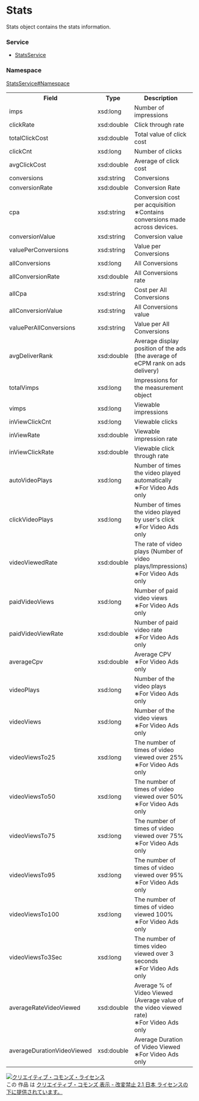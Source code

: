 # Stats
Stats object contains the stats information.

### Service
+ [StatsService](../../services/StatsService.md)

### Namespace
[StatsService#Namespace](../../services/StatsService.md#namespace)

<table>
 <tr>
  <th>Field</th>
  <th>Type</th>
  <th>Description</th>
  <th>response</th>
 </tr>
 <tr>
  <td>imps</td>
  <td>xsd:long</td>
  <td>Number of impressions</td>
  <td>yes</td>
 </tr>
 <tr>
  <td>clickRate</td>
  <td>xsd:double</td>
  <td>Click through rate</td>
  <td>yes</td>
 </tr>
 <tr>
  <td>totalClickCost</td>
  <td>xsd:double</td>
  <td>Total value of click cost</td>
  <td>yes</td>
 </tr>
 <tr>
  <td>clickCnt</td>
  <td>xsd:long</td>
  <td>Number of clicks</td>
  <td>yes</td>
 </tr>
 <tr>
  <td>avgClickCost</td>
  <td>xsd:double</td>
  <td>Average of click cost</td>
  <td>yes</td>
 </tr>
 <tr>
  <td>conversions</td>
  <td>xsd:string</td>
  <td>Conversions</td>
  <td>yes</td>
 </tr>
 <tr>
  <td>conversionRate</td>
  <td>xsd:double</td>
  <td>Conversion Rate</td>
  <td>yes</td>
 </tr>
 <tr>
  <td>cpa</td>
  <td>xsd:string</td>
  <td>Conversion cost per acquisition<br>&lowast;Contains conversions made across devices.</td>
  <td>yes</td>
 </tr>
 <tr>
  <td>conversionValue</td>
  <td>xsd:string</td>
  <td>Conversion value</td>
  <td>yes</td>
 </tr>
 <tr>
  <td>valuePerConversions</td>
  <td>xsd:string</td>
  <td>Value per Conversions</td>
  <td>yes</td>
 </tr>
 <tr>
  <td>allConversions</td>
  <td>xsd:long</td>
  <td>All Conversions</td>
  <td>yes</td>
 </tr>
 <tr>
  <td>allConversionRate</td>
  <td>xsd:double</td>
  <td>All Conversions rate</td>
  <td>yes</td>
 </tr>
 <tr>
  <td>allCpa</td>
  <td>xsd:string</td>
  <td>Cost per All Conversions</td>
  <td>yes</td>
 </tr>
 <tr>
  <td>allConversionValue</td>
  <td>xsd:string</td>
  <td>All Conversions value</td>
  <td>yes</td>
 </tr>
 <tr>
  <td>valuePerAllConversions</td>
  <td>xsd:string</td>
  <td>Value per All Conversions</td>
  <td>yes</td>
 </tr>
 <tr>
  <td>avgDeliverRank</td>
  <td>xsd:double</td>
  <td>Average display position of the ads (the average of eCPM rank on ads delivery)</td>
  <td>yes</td>
 </tr>
 <tr>
  <td>totalVimps</td>
  <td>xsd:long</td>
  <td>Impressions for the measurement object</td>
  <td>yes</td>
 </tr>
 <tr>
  <td>vimps</td>
  <td>xsd:long</td>
  <td>Viewable impressions</td>
  <td>yes</td>
 </tr>
 <tr>
  <td>inViewClickCnt</td>
  <td>xsd:long</td>
  <td>Viewable clicks</td>
  <td>yes</td>
 </tr>
 <tr>
  <td>inViewRate</td>
  <td>xsd:double</td>
  <td>Viewable impression rate</td>
  <td>yes</td>
 </tr>
 <tr>
  <td>inViewClickRate</td>
  <td>xsd:double</td>
  <td>Viewable click through rate</td>
  <td>yes</td>
 </tr>
 <tr>
  <td>autoVideoPlays</td>
  <td>xsd:long</td>
  <td>Number of times the video played automatically<br>&lowast;For Video Ads only</td>
  <td>yes</td>
 </tr>
 <tr>
  <td>clickVideoPlays</td>
  <td>xsd:long</td>
  <td>Number of times the video played by user's click<br>&lowast;For Video Ads only</td>
  <td>yes</td>
 </tr>
 <tr>
  <td>videoViewedRate</td>
  <td>xsd:double</td>
  <td>The rate of video plays (Number of video plays/Impressions)<br>&lowast;For Video Ads only</td>
  <td>yes</td>
 </tr>
 <tr>
  <td>paidVideoViews</td>
  <td>xsd:long</td>
  <td>Number of paid video views<br>&lowast;For Video Ads only</td>
  <td>yes</td>
 </tr>
 <tr>
  <td>paidVideoViewRate</td>
  <td>xsd:double</td>
  <td>Number of paid video rate<br>&lowast;For Video Ads only</td>
  <td>yes</td>
 </tr>
 <tr>
  <td>averageCpv</td>
  <td>xsd:double</td>
  <td>Average CPV<br>&lowast;For Video Ads only</td>
  <td>yes</td>
 </tr>
 <tr>
  <td>videoPlays</td>
  <td>xsd:long</td>
  <td>Number of the video plays<br>&lowast;For Video Ads only</td>
  <td>yes</td>
 </tr>
 <tr>
  <td>videoViews</td>
  <td>xsd:long</td>
  <td>Number of the video views<br>&lowast;For Video Ads only</td>
  <td>yes</td>
 </tr>
 <tr>
  <td>videoViewsTo25</td>
  <td>xsd:long</td>
  <td>The number of times of video viewed over 25%<br>&lowast;For Video Ads only</td>
  <td>yes</td>
 </tr>
<tr>
  <td>videoViewsTo50</td>
  <td>xsd:long</td>
  <td>The number of times of video viewed over 50%<br>&lowast;For Video Ads only</td>
  <td>yes</td>
 </tr>
<tr>
  <td>videoViewsTo75</td>
  <td>xsd:long</td>
  <td>The number of times of video viewed over 75%<br>&lowast;For Video Ads only</td>
  <td>yes</td>
 </tr>
<tr>
  <td>videoViewsTo95</td>
  <td>xsd:long</td>
  <td>The number of times of video viewed over 95%<br>&lowast;For Video Ads only</td>
  <td>yes</td>
 </tr>
<tr>
  <td>videoViewsTo100</td>
  <td>xsd:long</td>
  <td>The number of times of video viewed 100%<br>&lowast;For Video Ads only</td>
  <td>yes</td>
 </tr>
<tr>
  <td>videoViewsTo3Sec</td>
  <td>xsd:long</td>
  <td>The number of times video viewed over 3 seconds<br>&lowast;For Video Ads only</td>
  <td>yes</td>
 </tr> 
<tr>
  <td>averageRateVideoViewed</td>
  <td>xsd:double</td>
  <td>Average % of Video Viewed (Average value of the video viewed rate)<br>&lowast;For Video Ads only</td>
  <td>yes</td>
 </tr>
<tr>
  <td>averageDurationVideoViewed</td>
  <td>xsd:double</td>
  <td>Average Duration of Video Viewed<br>&lowast;For Video Ads only</td>
  <td>yes</td>
 </tr>
</table>

<a rel="license" href="http://creativecommons.org/licenses/by-nd/2.1/jp/"><img alt="クリエイティブ・コモンズ・ライセンス" style="border-width:0" src="https://i.creativecommons.org/l/by-nd/2.1/jp/88x31.png" /></a><br />この 作品 は <a rel="license" href="http://creativecommons.org/licenses/by-nd/2.1/jp/">クリエイティブ・コモンズ 表示 - 改変禁止 2.1 日本 ライセンスの下に提供されています。</a>

